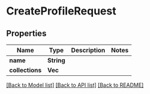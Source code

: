 # CreateProfileRequest

## Properties

Name | Type | Description | Notes
------------ | ------------- | ------------- | -------------
**name** | **String** |  | 
**collections** | **Vec<i32>** |  | 

[[Back to Model list]](../README.md#documentation-for-models) [[Back to API list]](../README.md#documentation-for-api-endpoints) [[Back to README]](../README.md)


